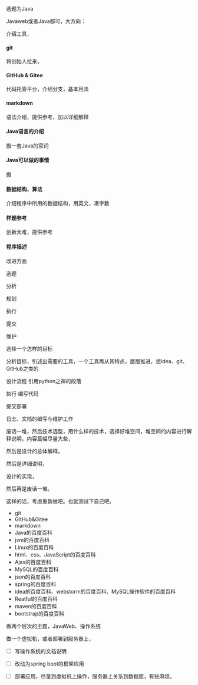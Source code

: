选题为Java

Javaweb或者Java都可，大方向：

介绍工具，

#### git 

将创始人拉来，

#### GitHub & Gitee

代码托管平台，介绍分支，基本用法

#### markdown

语法介绍，提供参考，加以详细解释

#### Java语言的介绍

搬一套Java的官词

#### Java可以做的事情

搬

#### 数据结构、算法

介绍程序中所用的数据结构，用英文，凑字数

#### 样题参考

创新太难，提供参考

#### 程序描述

改进方面





选题   

分析

规划

执行

提交

维护



选择一个怎样的目标

分析目标，引述出需要的工具，一个工具再从其特点，层层推进，想idea、git、GitHub之类的

设计流程    引用python之禅的段落

执行  编写代码

提交部署

日志、文档的编写与维护工作



废话一堆，然后技术选型，用什么样的技术，选择好堆空间，堆空间的内容进行解释说明，内容篇幅尽量大些，

然后是设计的总体解释，

然后是详细说明，

设计的实现，

然后再是废话一堆。



这样的话，考虑重新做吧。也就测试下自己吧。



- git
- GitHub&Gitee
- markdown
- Java的百度百科
- jvm的百度百科
- Linux的百度百科
- html、css、JavaScript的百度百科
- Ajax的百度百科
- MySQL的百度百科
- json的百度百科
- spring的百度百科
- idea的百度百科、webstorm的百度百科、MySQL操作软件的百度百科
- Reatful的百度百科
- maven的百度百科
- bootstrap的百度百科



做两个层次的主题，JavaWeb、操作系统

做一个虚拟机，或者部署到服务器上，

- [ ] 写操作系统的文档说明
- [ ] 改动为spring boot的框架应用
- [ ] 部署应用，尽量到虚拟机上操作，服务器上关系到数据库，有些麻烦。

